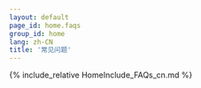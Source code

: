 ```yaml
---
layout: default
page_id: home.faqs
group_id: home
lang: zh-CN
title: '常见问题'
---
```

{% include_relative HomeInclude_FAQs_cn.md %}